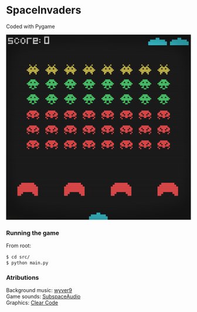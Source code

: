 # SpaceInvaders

Coded with Pygame

![Game screen](graphics/SpaceInvaders.png)

### Running the game
From root:
```shell
$ cd src/
$ python main.py
```
### Atributions

Background music: [wyver9](https://opengameart.org/content/arcade-boss-tracks-8-bitchiptune)  
Game sounds: [SubspaceAudio](https://opengameart.org/content/512-sound-effects-8-bit-style)  
Graphics: [Clear Code](https://www.youtube.com/channel/UCznj32AM2r98hZfTxrRo9bQ)  